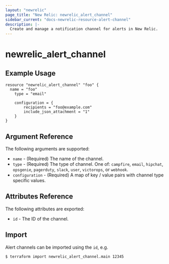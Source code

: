 ```yaml
---
layout: "newrelic"
page_title: "New Relic: newrelic_alert_channel"
sidebar_current: "docs-newrelic-resource-alert-channel"
description: |-
  Create and manage a notification channel for alerts in New Relic.
---
```


# newrelic\_alert\_channel

## Example Usage

```
resource "newrelic_alert_channel" "foo" {
  name = "foo"
	type = "email"
	
	configuration = {
		recipients = "foo@example.com"
		include_json_attachment = "1"
	}
}
```

## Argument Reference

The following arguments are supported:

  * `name` - (Required) The name of the channel.
  * `type` - (Required) The type of channel.  One of: `campfire`, `email`, `hipchat`, `opsgenie`, `pagerduty`, `slack`, `user`, `victorops`, or `webhook`.
  * `configuration` - (Required) A map of key / value pairs with channel type specific values.

## Attributes Reference

The following attributes are exported:

  * `id` - The ID of the channel.

## Import

Alert channels can be imported using the `id`, e.g.

```
$ terraform import newrelic_alert_channel.main 12345
```
